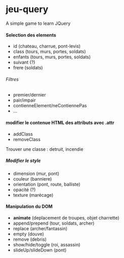# jeu-query
A simple game to learn JQuery

#### Selection des elements
- id (chateau, charrue, pont-levis)
- class (tours, murs, portes, soldats)
- enfants (tours, murs, portes, soldats)
- suivant (?)
- frere (soldats)

###### Filtres
- premier/dernier
- pair/impair
- contienneElement/neContiennePas
- ...

#### modifier le contenue HTML des attributs avec .attr
- addClass
- removeClass

Trouver une classe : detruit, incendie

##### Modifier le style
- dimension (mur, pont)
- couleur (banniere)
- orientation (pont, route, balliste)
- opacité (?)
- texture (marécage)

#### Manipulation du DOM
- **animate** (deplacement de troupes, objet charrette)
- append/prepend (tour, soldats, archer)
- replace (archer/fantassin)
- empty (douve)
- remove (debris)
- show/hide/toggle (roi, assassin)
- slideUp/slideDown (pont)
